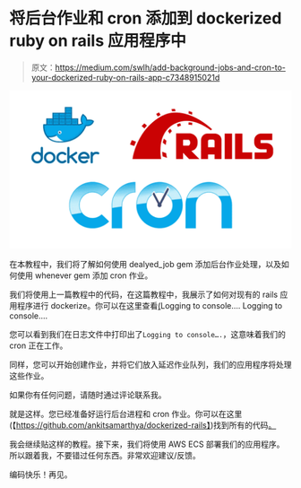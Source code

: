 # 将后台作业和 cron 添加到 dockerized ruby on rails 应用程序中

> 原文：<https://medium.com/swlh/add-background-jobs-and-cron-to-your-dockerized-ruby-on-rails-app-c7348915021d>

![](img/85d65ef78757ebb255110182ccdddd08.png)

在本教程中，我们将了解如何使用 dealyed_job gem 添加后台作业处理，以及如何使用 whenever gem 添加 cron 作业。

我们将使用上一篇教程中的代码，在这篇教程中，我展示了如何对现有的 rails 应用程序进行 dockerize。你可以在这里查看[(](/@ankitsamarthya/dockerize-existing-rails-5-api-with-docker-compose-yml-ce264fb87788)Logging to console....
Logging to console....

您可以看到我们在日志文件中打印出了`Logging to console….`，这意味着我们的 cron 正在工作。

同样，您可以开始创建作业，并将它们放入延迟作业队列，我们的应用程序将处理这些作业。

如果你有任何问题，请随时通过评论联系我。

就是这样。您已经准备好运行后台进程和 cron 作业。你可以在这里(【https://github.com/ankitsamarthya/dockerized-rails】)找到所有的代码[。](https://github.com/ankitsamarthya/dockerized-rails)

我会继续贴这样的教程。接下来，我们将使用 AWS ECS 部署我们的应用程序。所以跟着我，不要错过任何东西。非常欢迎建议/反馈。

编码快乐！再见。